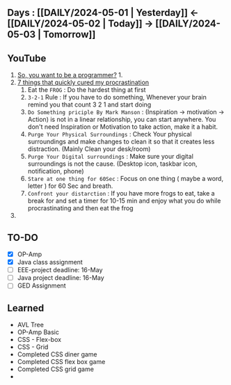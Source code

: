 
## Days : [[DAILY/2024-05-01 | Yesterday]] <- [[DAILY/2024-05-02 | Today]] -> [[DAILY/2024-05-03 | Tomorrow]]
##  YouTube

1. [So, you want to be a programmer?](ttps://youtu.be/LV_r2ahaKto?si=IcQ54jrFaGp_hGut)
	1. 
2. [7 things that quickly cured my procrastination](https://www.youtube.com/watch?v=7yLOth7SWAY)
	1. Eat the `FROG` : Do the hardest thing at first
	2. `3-2-1` Rule : If you have to do something, Whenever your brain remind you that count 3 2 1 and start doing
	3. `Do Something priciple By Mark Manson` : (Inspiration -> motivation -> Action) is not in a linear relationship, you can start anywhere. You don't need Inspiration or Motivation to take action, make it a habit.
	4. `Purge Your Physical Surroundings` : Check Your physical surroundings and make changes to clean it so that it creates less distraction.  (Mainly Clean your desk/room)
	5. `Purge Your Digital surroundings` : Make sure your digital surroundings is not the cause. (Desktop icon, taskbar icon, notification, phone)
	6. `Stare at one thing for 60Sec` : Focus on one thing ( maybe a word, letter ) for 60 Sec and breath.
	7. `Confront your distarction` : If you have more frogs to eat, take a break for and set a timer for 10-15 min and enjoy what you do while procrastinating and then eat the frog
3. 

## TO-DO

- [x] OP-Amp
- [x] Java class assignment
- [ ] EEE-project deadline: 16-May
- [ ] Java project deadline: 16-May
- [ ] GED Assignment

## Learned

- AVL Tree
- OP-Amp Basic
- CSS - Flex-box
- CSS - Grid
- Completed CSS diner game
- Completed CSS flex box game
- Completed CSS grid game
- 